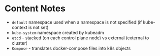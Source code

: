 # Content Notes

- `default` namespace used when a namespace is not specified (if kube-context is not set)
- `kube-system` namespace created by kubeadm
- `etcd` - stacked (on each control plane node) vs external (external to cluster)
- `Kompose` - translates docker-compose files into k8s objects
